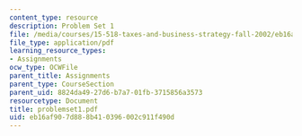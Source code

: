```yaml
---
content_type: resource
description: Problem Set 1
file: /media/courses/15-518-taxes-and-business-strategy-fall-2002/eb16af907d888b410396002c911f490d_problemset1.pdf
file_type: application/pdf
learning_resource_types:
- Assignments
ocw_type: OCWFile
parent_title: Assignments
parent_type: CourseSection
parent_uid: 8824da49-27d6-b7a7-01fb-3715856a3573
resourcetype: Document
title: problemset1.pdf
uid: eb16af90-7d88-8b41-0396-002c911f490d
---
```

